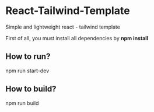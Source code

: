 # React-Tailwind-Template
Simple and lightweight react - tailwind template

First of all, you must install all dependencies by <b>npm install</b>

<h2>How to run?</h2>
<p>npm run start-dev</p>

<h2>How to build?</h2>
<p>npm run build</p>
